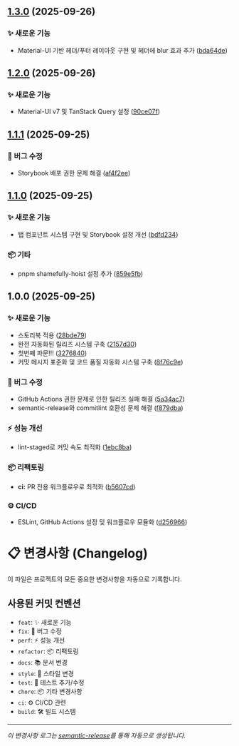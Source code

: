 ## [1.3.0](https://github.com/minoong/garden-bizarre-adventure/compare/v1.2.0...v1.3.0) (2025-09-26)

### ✨ 새로운 기능

* Material-UI 기반 헤더/푸터 레이아웃 구현 및 헤더에 blur 효과 추가 ([bda64de](https://github.com/minoong/garden-bizarre-adventure/commit/bda64de8efb5ff94ab3c43c7df840d52a3ad79c6))

## [1.2.0](https://github.com/minoong/garden-bizarre-adventure/compare/v1.1.1...v1.2.0) (2025-09-26)

### ✨ 새로운 기능

* Material-UI v7 및 TanStack Query 설정 ([90ce07f](https://github.com/minoong/garden-bizarre-adventure/commit/90ce07f6eecdb3457f08a6d3ab1d098bcb8d0c06))

## [1.1.1](https://github.com/minoong/garden-bizarre-adventure/compare/v1.1.0...v1.1.1) (2025-09-25)

### 🐛 버그 수정

* Storybook 배포 권한 문제 해결 ([af4f2ee](https://github.com/minoong/garden-bizarre-adventure/commit/af4f2ee8cba0ffc899fdd9262d47842e04ded33e))

## [1.1.0](https://github.com/minoong/garden-bizarre-adventure/compare/v1.0.0...v1.1.0) (2025-09-25)

### ✨ 새로운 기능

* 탭 컴포넌트 시스템 구현 및 Storybook 설정 개선 ([bdfd234](https://github.com/minoong/garden-bizarre-adventure/commit/bdfd234dd2c7e0d494c10a76f293cf0ce395858d))

### 📦 기타

* pnpm shamefully-hoist 설정 추가 ([859e5fb](https://github.com/minoong/garden-bizarre-adventure/commit/859e5fb1b2551c45c53395f4c7b1890964fca2ff))

## 1.0.0 (2025-09-25)

### ✨ 새로운 기능

* 스토리북 적용 ([28bde79](https://github.com/minoong/garden-bizarre-adventure/commit/28bde79ec8c6a21b7eebba6a382b171ef74f7aa5))
* 완전 자동화된 릴리즈 시스템 구축 ([2157d30](https://github.com/minoong/garden-bizarre-adventure/commit/2157d305e0b8341365ee033240ae0e110b5530a8))
* 첫번째 파문!!! ([3276840](https://github.com/minoong/garden-bizarre-adventure/commit/327684058efcd8f31ee2f301e985d549c1090669))
* 커밋 메시지 표준화 및 코드 품질 자동화 시스템 구축 ([8f76c9e](https://github.com/minoong/garden-bizarre-adventure/commit/8f76c9e91613906675402e6b5d00f0cde6521856))

### 🐛 버그 수정

* GitHub Actions 권한 문제로 인한 릴리즈 실패 해결 ([5a34ac7](https://github.com/minoong/garden-bizarre-adventure/commit/5a34ac7d4e5e013f4c1f82f1c5d53f444fae09fb))
* semantic-release와 commitlint 호환성 문제 해결 ([f879dba](https://github.com/minoong/garden-bizarre-adventure/commit/f879dba8919f5a098cc820b04f8035263fd8c543))

### ⚡ 성능 개선

* lint-staged로 커밋 속도 최적화 ([1ebc8ba](https://github.com/minoong/garden-bizarre-adventure/commit/1ebc8ba7365c26600516fabb69e018a757adbc7a))

### 📦 리팩토링

* **ci:** PR 전용 워크플로우로 최적화 ([b5607cd](https://github.com/minoong/garden-bizarre-adventure/commit/b5607cd0d4ad21e5c5e51319211dda78273f7f04))

### ⚙️ CI/CD

* ESLint, GitHub Actions 설정 및 워크플로우 모듈화 ([d256966](https://github.com/minoong/garden-bizarre-adventure/commit/d25696692284d0846a4b866eca7baec6013db072))

# 📋 변경사항 (Changelog)

이 파일은 프로젝트의 모든 중요한 변경사항을 자동으로 기록합니다.

## 사용된 커밋 컨벤션

- `feat`: ✨ 새로운 기능
- `fix`: 🐛 버그 수정
- `perf`: ⚡ 성능 개선
- `refactor`: 📦 리팩토링
- `docs`: 📚 문서 변경
- `style`: 💎 스타일 변경
- `test`: 🚨 테스트 추가/수정
- `chore`: 📦 기타 변경사항
- `ci`: ⚙️ CI/CD 관련
- `build`: 🛠 빌드 시스템

---

_이 변경사항 로그는 [semantic-release](https://github.com/semantic-release/semantic-release)를 통해 자동으로 생성됩니다._
